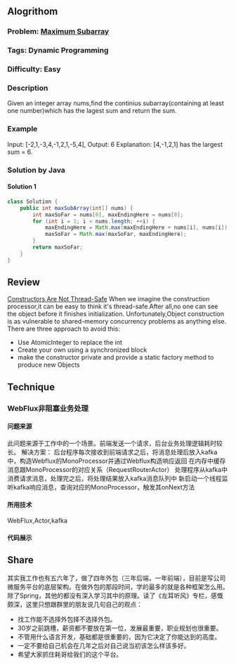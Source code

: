 
## Alogrithom
### Problem:  [Maximum Subarray](https://leetcode.com/problems/maximum-subarray/description/)
### Tags: Dynamic Programming
### Difficulty: Easy
### Description

Given an integer array nums,find the continius subarray(containing at least one number)which has the lagest sum and return the sum.

### Example
Input: [-2,1,-3,4,-1,2,1,-5,4],
Output: 6
Explanation: [4,-1,2,1] has the largest sum = 6.
    
### Solution by Java
#### Solution 1

```java
class Solution {
    public int maxSubArray(int[] nums) {
        int maxSoFar = nums[0], maxEndingHere = nums[0];
        for (int i = 1; i < nums.length; ++i) {
            maxEndingHere = Math.max(maxEndingHere + nums[i], nums[i]);
            maxSoFar = Math.max(maxSoFar, maxEndingHere);
        }
        return maxSoFar;
    }
}
```

## Review
[Constructors Are Not Thread-Safe](http://bruceeckel.github.io/2017/01/13/constructors-are-not-thread-safe/)
When we imagine the construction processor,it can be easy to think it's thread-safe.After all,no one can see the object before it finishes initialization.
Unfortunately,Object construction is as vulnerable to shared-memory concurrency problems as anything else.
There are three approach to avoid this:
+ Use AtomicInteger to replace the int
+ Create your own using a synchronized block
+ make the constructor private and provide a static factory method to produce new Objects




## Technique

### WebFlux非阻塞业务处理
#### 问题来源

此问题来源于工作中的一个场景。前端发送一个请求，后台业务处理逻辑耗时较长。
解决方案：
后台程序每次接收到前端请求之后，将消息处理后放入kafka中，构造Webflux的MonoProcessor并通过Webflux构造响应返回
在内存中缓存消息跟MonoProcessor的对应关系（RequestRouterActor）
处理程序从kafka中消费请求消息，处理完之后，将处理结果放入kafka消息队列中
新启动一个线程监听kafka响应消息，查询对应的MonoProcessor，触发其onNext方法

#### 所用技术

WebFlux,Actor,kafka

#### 代码展示



## Share

其实我工作也有五六年了，做了四年外包（三年后端，一年前端），目前是写公司微服务平台的底层架构。在做外包的那段时间，学的最多的就是各种框架怎么用。除了Spring，其他的都没有深入学习其中的原理。读了《左耳听风》专栏，感慨颇深，这里只想跟群里的朋友说几句自己的观点：
  + 找工作能不选择外包择不选择外包。
  + 30岁之前跳槽，薪资都不要放在第一位，发展最重要，职业规划也很重要。
  + 不管用什么语言开发，基础都是很重要的，因为它决定了你能达到的高度。
  + 一定不要给自己机会在几年之后对自己说当初该怎么样该多好。
  + 希望大家抓住耗哥给我们的这个平台。
